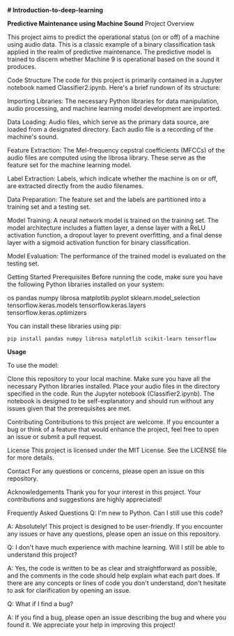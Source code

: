 **# Introduction-to-deep-learning**



**Predictive Maintenance using Machine Sound**
Project Overview

This project aims to predict the operational status (on or off) of a machine using audio data. This is a classic example of a binary classification task applied in the realm of predictive maintenance. The predictive model is trained to discern whether Machine 9 is operational based on the sound it produces.

Code Structure
The code for this project is primarily contained in a Jupyter notebook named Classifier2.ipynb. Here's a brief rundown of its structure:

Importing Libraries: The necessary Python libraries for data manipulation, audio processing, and machine learning model development are imported.

Data Loading: Audio files, which serve as the primary data source, are loaded from a designated directory. Each audio file is a recording of the machine's sound.

Feature Extraction: The Mel-frequency cepstral coefficients (MFCCs) of the audio files are computed using the librosa library. These serve as the feature set for the machine learning model.

Label Extraction: Labels, which indicate whether the machine is on or off, are extracted directly from the audio filenames.

Data Preparation: The feature set and the labels are partitioned into a training set and a testing set.

Model Training: A neural network model is trained on the training set. The model architecture includes a flatten layer, a dense layer with a ReLU activation function, a dropout layer to prevent overfitting, and a final dense layer with a sigmoid activation function for binary classification.

Model Evaluation: The performance of the trained model is evaluated on the testing set.

Getting Started
Prerequisites
Before running the code, make sure you have the following Python libraries installed on your system:

os
pandas
numpy
librosa
matplotlib.pyplot
sklearn.model_selection
tensorflow.keras.models
tensorflow.keras.layers
tensorflow.keras.optimizers

You can install these libraries using pip:

`pip install pandas numpy librosa matplotlib scikit-learn tensorflow`

**Usage**

To use the model:

Clone this repository to your local machine.
Make sure you have all the necessary Python libraries installed.
Place your audio files in the directory specified in the code.
Run the Jupyter notebook (Classifier2.ipynb).
The notebook is designed to be self-explanatory and should run without any issues given that the prerequisites are met.

Contributing
Contributions to this project are welcome. If you encounter a bug or think of a feature that would enhance the project, feel free to open an issue or submit a pull request.

License
This project is licensed under the MIT License. See the LICENSE file for more details.

Contact
For any questions or concerns, please open an issue on this repository.

Acknowledgements
Thank you for your interest in this project. Your contributions and suggestions are highly appreciated!

Frequently Asked Questions
Q: I'm new to Python. Can I still use this code?

A: Absolutely! This project is designed to be user-friendly. If you encounter any issues or have any questions, please open an issue on this repository.

Q: I don't have much experience with machine learning. Will I still be able to understand this project?

A: Yes, the code is written to be as clear and straightforward as possible, and the comments in the code should help explain what each part does. If there are any concepts or lines of code you don't understand, don't hesitate to ask for clarification by opening an issue.

Q: What if I find a bug?

A: If you find a bug, please open an issue describing the bug and where you found it. We appreciate your help in improving this project!
